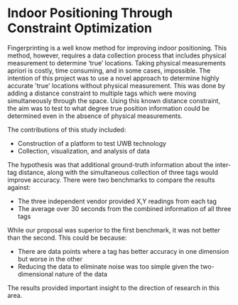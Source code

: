 #  Indoor Positioning Through Constraint Optimization

Fingerprinting is a well know method for improving indoor positioning. This method, however, requires a data collection process that includes physical measurement to determine ‘true’ locations. Taking physical measurements apriori is costly, time consuming, and in some cases, impossible. The intention of this project was to use a novel approach to determine highly accurate 'true' locations without physical measurement. This was done by adding a distance constraint to multiple tags which were moving simultaneously through the space. Using this known distance constraint, the aim was to test to what degree true position information could be determined even in the absence of physical measurements. 

The contributions of this study included:
-	Construction of a platform to test UWB technology
-	Collection, visualization, and analysis of data

The hypothesis was that additional ground-truth information about the inter-tag distance, along with the simultaneous collection of three tags would improve accuracy. There were two benchmarks to compare the results against: 
- The three independent vendor provided X,Y readings from each tag
- The average over 30 seconds from the combined information of all three tags
  
While our proposal was superior to the first benchmark, it was not better than the second. This could be because:
- There are data points where a tag has better accuracy in one dimension but worse in the other
- Reducing the data to eliminate noise was too simple given the two-dimensional nature of the data

The results provided important insight to the direction of research in this area. 
